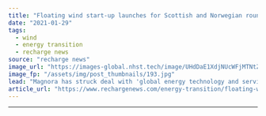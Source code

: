 ```yaml
---
title: "Floating wind start-up launches for Scottish and Norwegian rounds with mystery partner"
date: "2021-01-29"
tags: 
  - wind
  - energy transition
  - recharge news
source: "recharge news"
image_url: "https://images-global.nhst.tech/image/UHdDaE1XdjNUcWFjMTNtZnJrVTk2d3dHTkR4Vm0yNGNUUkZLNmx5dyt0UT0=/nhst/binary/bdb7406f9d7c42e0c220a623c366942f"
image_fp: "/assets/img/post_thumbnails/193.jpg"
lead: "Magnora has struck deal with 'global energy technology and service company' to launch into rapidly emerging market"
article_url: "https://www.rechargenews.com/energy-transition/floating-wind-start-up-launches-for-scottish-and-norwegian-rounds-with-mystery-partner/2-1-953841"
---
```


---
